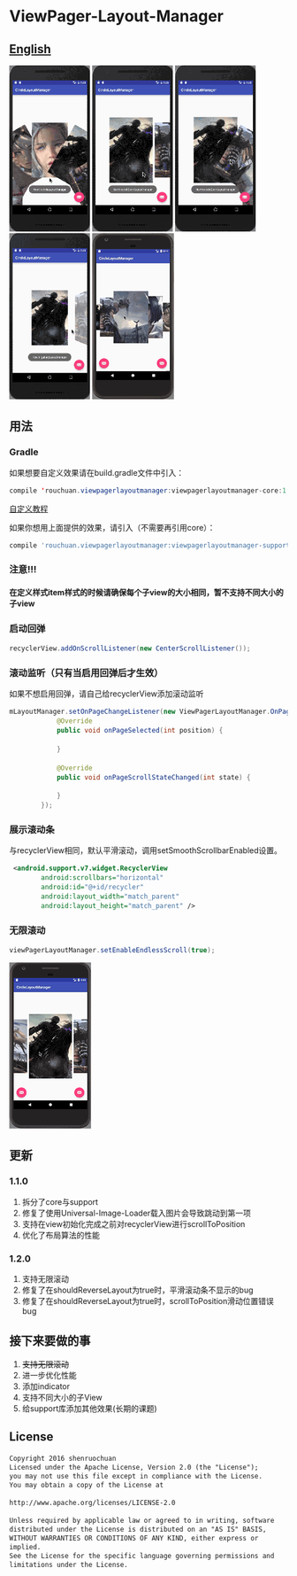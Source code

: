 ViewPager-Layout-Manager
======================
## [English](README_EN.md)

![Example](resources/circle1.gif "working example") ![Example](resources/circle2.gif "working example") 
![Example](resources/circle3.gif "working example") ![Example](resources/circle4.gif "working example")
![Example](resources/circle5.gif "working example")

## 用法

### Gradle

如果想要自定义效果请在build.gradle文件中引入：

```Java
compile 'rouchuan.viewpagerlayoutmanager:viewpagerlayoutmanager-core:1.3.0'
```
[自定义教程](http://www.jianshu.com/p/b193319d35cf)

如果你想用上面提供的效果，请引入（不需要再引用core）：

```groovy
compile 'rouchuan.viewpagerlayoutmanager:viewpagerlayoutmanager-support:1.3.0'
```

### 注意!!!

#### 在定义样式item样式的时候请确保每个子view的大小相同，暂不支持不同大小的子view



### 启动回弹

```Java
recyclerView.addOnScrollListener(new CenterScrollListener());
```

### 滚动监听（只有当启用回弹后才生效）

如果不想启用回弹，请自己给recyclerView添加滚动监听

```java
mLayoutManager.setOnPageChangeListener(new ViewPagerLayoutManager.OnPageChangeListener() {
            @Override
            public void onPageSelected(int position) {
                
            }

            @Override
            public void onPageScrollStateChanged(int state) {

            }
        });
```

### 展示滚动条

与recyclerView相同，默认平滑滚动，调用setSmoothScrollbarEnabled设置。

```xml
 <android.support.v7.widget.RecyclerView
        android:scrollbars="horizontal"
        android:id="@+id/recycler"
        android:layout_width="match_parent"
        android:layout_height="match_parent" />
```

### 无限滚动

```java
viewPagerLayoutManager.setEnableEndlessScroll(true);
```

![](resources/endless.gif)



## 更新

### 1.1.0

1. 拆分了core与support
2. 修复了使用Universal-Image-Loader载入图片会导致跳动到第一项
3. 支持在view初始化完成之前对recyclerView进行scrollToPosition
4. 优化了布局算法的性能


### 1.2.0

1. 支持无限滚动
2. 修复了在shouldReverseLayout为true时，平滑滚动条不显示的bug
3. 修复了在shouldReverseLayout为true时，scrollToPosition滑动位置错误bug


## 接下来要做的事

1. ~~支持无限滚动~~
2. 进一步优化性能
3. 添加indicator
4. 支持不同大小的子View
5. 给support库添加其他效果(长期的课题)



## License

    Copyright 2016 shenruochuan
    Licensed under the Apache License, Version 2.0 (the "License");
    you may not use this file except in compliance with the License.
    You may obtain a copy of the License at
    
    http://www.apache.org/licenses/LICENSE-2.0
    
    Unless required by applicable law or agreed to in writing, software
    distributed under the License is distributed on an "AS IS" BASIS,
    WITHOUT WARRANTIES OR CONDITIONS OF ANY KIND, either express or implied.
    See the License for the specific language governing permissions and
    limitations under the License.